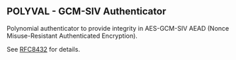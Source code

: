 POLYVAL - GCM-SIV Authenticator
-------------------------------

Polynomial authenticator to provide integrity in AES-GCM-SIV AEAD
(Nonce Misuse-Resistant Authenticated Encryption).

See [RFC8432](https://tools.ietf.org/html/rfc8452) for details.

